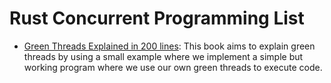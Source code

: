 # Rust Concurrent Programming List

- [Green Threads Explained in 200 lines](https://cfsamson.gitbook.io/green-threads-explained-in-200-lines-of-rust/): This book aims to explain green threads by using a small example where we implement a simple but working program where we use our own green threads to execute code.
